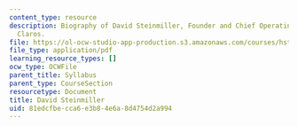 ```yaml
---
content_type: resource
description: Biography of David Steinmiller, Founder and Chief Operating Officer of
  Claros.
file: https://ol-ocw-studio-app-production.s3.amazonaws.com/courses/hst-939-designing-and-sustaining-technology-innovation-for-global-health-practice-spring-2008/81edcfbecca6e3b84e6a8d4754d2a994_david_st_bio.pdf
file_type: application/pdf
learning_resource_types: []
ocw_type: OCWFile
parent_title: Syllabus
parent_type: CourseSection
resourcetype: Document
title: David Steinmiller
uid: 81edcfbe-cca6-e3b8-4e6a-8d4754d2a994
---
```

